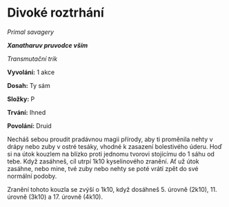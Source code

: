 # Divoké roztrhání

*Primal savagery*

***Xanatharuv pruvodce vším***

 *Transmutační trik*
 

**Vyvolání:** 1 akce

**Dosah:** Ty sám

**Složky:** P

**Trvání:** Ihned

**Povolání:** Druid
 
Necháš sebou proudit pradávnou magii přírody, aby ti proměnila nehty v drápy nebo zuby v ostré tesáky, vhodné k zasazení bolestivého úderu. Hoď si na útok kouzlem na blízko proti jednomu tvorovi stojícímu do 1 sáhu od tebe. Když zasáhneš, cíl utrpí 1k10 kyselinového zranění. Ať už útok zasáhne, nebo mine, tvé zuby nebo nehty se poté vrátí zpět do své normální podoby.

Zranění tohoto kouzla se zvýší o 1k10, když dosáhneš 5. úrovně (2k10), 11. úrovně (3k10) a 17. úrovně (4k10).